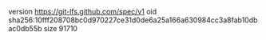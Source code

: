 version https://git-lfs.github.com/spec/v1
oid sha256:10fff208708bc0d970227ce31d0de6a25a166a630984cc3a8fab10dbac0db55b
size 91710
